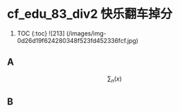 
# cf_edu_83_div2 快乐翻车掉分
1. TOC
{:toc}
![213]
(/images/img-0d26d19f624280348f523fd452336fcf.jpg)


## A
$$
\sum_n (x)
$$

## B
